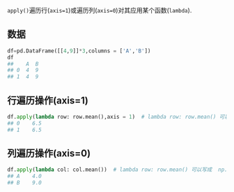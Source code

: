 `apply()`遍历行(`axis=1`)或遍历列(`axis=0`)对其应用某个函数(`lambda`).


## 数据
```python
df=pd.DataFrame([[4,9]]*3,columns = ['A','B'])
df
##    A  B
## 0  4  9
## 1  4  9
```

## 行遍历操作(axis=1)
```python
df.apply(lambda row: row.mean(),axis = 1)  # lambda row: row.mean() 可以写成  np.meam
## 0    6.5
## 1    6.5
```


## 列遍历操作(axis=0)
```python
df.apply(lambda col: col.mean())  # lambda row: row.mean() 可以写成  np.meam
## A    4.0
## B    9.0
```